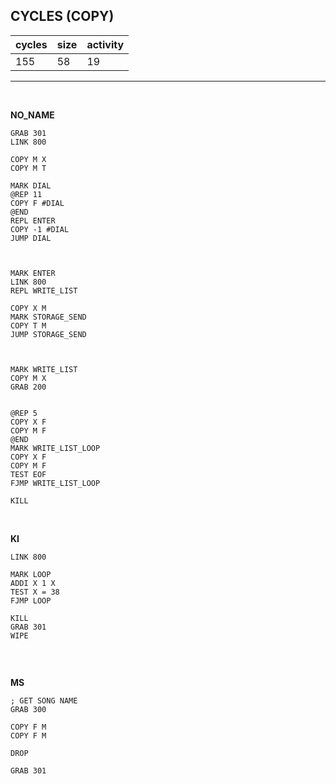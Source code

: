 ## CYCLES (COPY)

| cycles | size | activity |
| ------ | ---- | -------- |
| 155 | 58 | 19 |
<hr>
<br>

**NO_NAME**

```
GRAB 301
LINK 800

COPY M X
COPY M T

MARK DIAL
@REP 11
COPY F #DIAL
@END
REPL ENTER
COPY -1 #DIAL
JUMP DIAL



MARK ENTER
LINK 800
REPL WRITE_LIST

COPY X M
MARK STORAGE_SEND
COPY T M
JUMP STORAGE_SEND



MARK WRITE_LIST
COPY M X
GRAB 200


@REP 5
COPY X F
COPY M F
@END
MARK WRITE_LIST_LOOP
COPY X F
COPY M F
TEST EOF
FJMP WRITE_LIST_LOOP

KILL
```

<br>

**KI**

```
LINK 800

MARK LOOP
ADDI X 1 X
TEST X = 38
FJMP LOOP

KILL
GRAB 301
WIPE


```

<br>

**MS**

```
; GET SONG NAME
GRAB 300

COPY F M
COPY F M

DROP

GRAB 301
```
